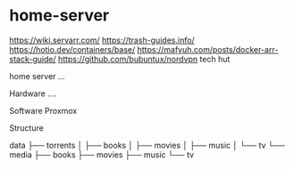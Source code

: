 # home-server

https://wiki.servarr.com/
https://trash-guides.info/
https://hotio.dev/containers/base/
https://mafyuh.com/posts/docker-arr-stack-guide/
https://github.com/bubuntux/nordvpn
tech hut

home server ...

Hardware ....

Software 
    Proxmox
    
Structure

data
├── torrents
│   ├── books
│   ├── movies
│   ├── music
│   └── tv
└── media
    ├── books
    ├── movies
    ├── music
    └── tv
